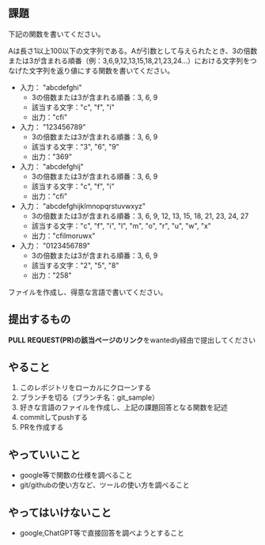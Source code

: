 ## 課題

下記の関数を書いてください。

Aは長さ1以上100以下の文字列である。Aが引数として与えられたとき、3の倍数または3が含まれる順番（例：3,6,9,12,13,15,18,21,23,24...）における文字列をつなげた文字列を返り値にする関数を書いてください。

- 入力： "abcdefghi"
  - 3の倍数または3が含まれる順番：3, 6, 9
  - 該当する文字："c", "f", "i"
  - 出力："cfi"
- 入力： "123456789"
  - 3の倍数または3が含まれる順番：3, 6, 9
  - 該当する文字："3", "6", "9"
  - 出力："369"
- 入力： "abcdefghij"
  - 3の倍数または3が含まれる順番：3, 6, 9
  - 該当する文字："c", "f", "i"
  - 出力："cfi"
- 入力： "abcdefghijklmnopqrstuvwxyz"
  - 3の倍数または3が含まれる順番：3, 6, 9, 12, 13, 15, 18, 21, 23, 24, 27
  - 該当する文字："c", "f", "i", "l", "m", "o", "r", "u", "w", "x"
  - 出力："cfilmoruwx"
- 入力： "0123456789"
  - 3の倍数または3が含まれる順番：3, 6, 9
  - 該当する文字："2", "5", "8"
  - 出力："258"

ファイルを作成し、得意な言語で書いてください。

## 提出するもの

**PULL REQUEST(PR)の該当ページのリンク**をwantedly経由で提出してください

## やること

1. このレポジトリをローカルにクローンする
2. ブランチを切る（ブランチ名：git_sample）
3. 好きな言語のファイルを作成し、上記の課題回答となる関数を記述
4. commitしてpushする
5. PRを作成する

## やっていいこと

- google等で関数の仕様を調べること
- git/githubの使い方など、ツールの使い方を調べること

## やってはいけないこと

- google,ChatGPT等で直接回答を調べようとすること
